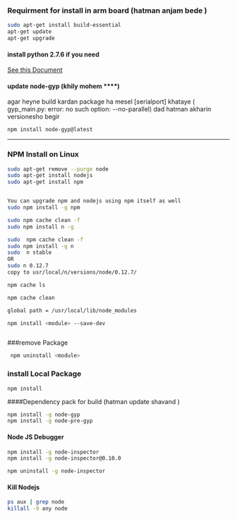### Requirment for install in arm board (hatman anjam bede )
```bash
sudo apt-get install build-essential
apt-get update 
apt-get upgrade 
```
#### install python 2.7.6 if you need 

[See this Document ](https://github.com/Qasemt/dev-tutorial/blob/master/Python/Installing_Python_on_Beaglebone_Black.md)


#### update  node-gyp (khily mohem ****)
agar heyne build kardan package ha mesel [serialport] khataye 
( gyp_main.py: error: no such option: --no-parallel)  dad hatman akharin versionesho begir
```bash
npm install node-gyp@latest

```

---

### NPM Install on Linux 
```bash
sudo apt-get remove --purge node 
sudo apt-get install nodejs
sudo apt-get install npm


You can upgrade npm and nodejs using npm itself as well
sudo npm install -g npm

sudo npm cache clean -f
sudo npm install n -g

sudo  npm cache clean -f
sudo npm install -g n
sudo  n stable
OR 
sudo n 0.12.7 
copy to usr/local/n/versions/node/0.12.7/

npm cache ls

npm cache clean 

global path = /usr/local/lib/node_modules

npm install <module> --save-dev



```
###remove  Package 
```bash
 npm uninstall <module> 
```

### install Local Package 
```bashe 
npm install 
```

####Dependency pack for build (hatman update shavand )
```bash
npm install -g node-gyp
npm install -g node-pre-gyp
```

#### Node JS Debugger
```bash
npm install -g node-inspector
npm install -g node-inspector@0.10.0

npm uninstall -g node-inspector
```
#### Kill Nodejs

```bash
ps aux | grep node
killall -9 any node
```
